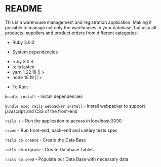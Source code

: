# README

This is a warehouse management and registration application. Making it possible to manage not only the warehouses in your database, but also all products, suppliers and product orders from different categories.

* Ruby 3.0.3

* System dependencies
- ruby 3.0.3
- rails lasted
- yarn 1.22.19 || >
- node 10.19 || >

* To Run:

`bundle install` - Install dependencies

`bundle exec rails webpacker:install` - Install webpacker to support javascript and CSS of the front-end

`rails s` - Run the application to access in localhost:3000

`rspec` - Run front-end, back-end and unitary tests spec

`rails db:create` - Create the Data Base

`rails db:migrate` - Create Database Tables

`rails db:seed` - Populate our Data Base with necessary data

